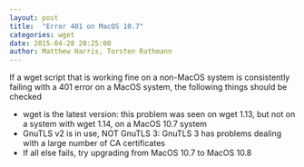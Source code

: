 ```yaml
---
layout: post
title:  "Error 401 on MacOS 10.7"
categories: wget
date: 2015-04-28 20:25:00
author: Matthew Harris, Torsten Rathmann
---
```


If a wget script that is working fine on a non-MacOS system is consistently failing with a 401 error on a MacOS system, the following things should be checked

* wget is the latest version: this problem was seen on wget 1.13, but not on a system with wget 1.14, on a MacOS 10.7 system
* GnuTLS v2 is in use, NOT GnuTLS 3: GnuTLS 3 has problems dealing with a large number of CA certificates
* If all else fails, try upgrading from MacOS 10.7 to MacOS 10.8
